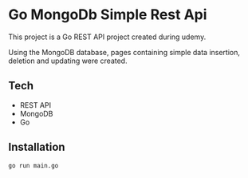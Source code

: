 # Go MongoDb Simple Rest Api

This project is a Go REST API project created during udemy.


Using the MongoDB database, pages containing simple data insertion, deletion and updating were created.



## Tech

- REST API
- MongoDB
- Go


## Installation

```sh
go run main.go
```
